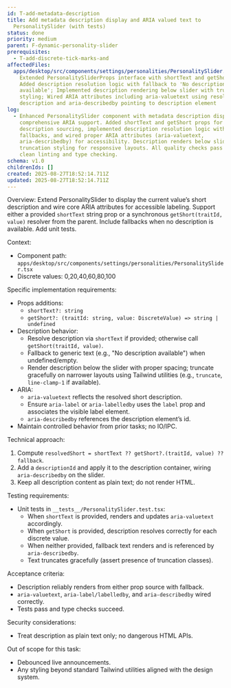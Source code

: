 ```yaml
---
id: T-add-metadata-description
title: Add metadata description display and ARIA valued text to
  PersonalitySlider (with tests)
status: done
priority: medium
parent: F-dynamic-personality-slider
prerequisites:
  - T-add-discrete-tick-marks-and
affectedFiles:
  apps/desktop/src/components/settings/personalities/PersonalitySlider.tsx:
    Extended PersonalitySliderProps interface with shortText and getShort props;
    Added description resolution logic with fallback to 'No description
    available'; Implemented description rendering below slider with truncation
    styling; Wired ARIA attributes including aria-valuetext using resolved
    description and aria-describedby pointing to description element
log:
  - Enhanced PersonalitySlider component with metadata description display and
    comprehensive ARIA support. Added shortText and getShort props for flexible
    description sourcing, implemented description resolution logic with graceful
    fallbacks, and wired proper ARIA attributes (aria-valuetext,
    aria-describedby) for accessibility. Description renders below slider with
    truncation styling for responsive layouts. All quality checks pass with
    clean linting and type checking.
schema: v1.0
childrenIds: []
created: 2025-08-27T18:52:14.711Z
updated: 2025-08-27T18:52:14.711Z
---
```


Overview:
Extend PersonalitySlider to display the current value’s short description and wire core ARIA attributes for accessible labeling. Support either a provided `shortText` string prop or a synchronous `getShort(traitId, value)` resolver from the parent. Include fallbacks when no description is available. Add unit tests.

Context:

- Component path: `apps/desktop/src/components/settings/personalities/PersonalitySlider.tsx`
- Discrete values: 0,20,40,60,80,100

Specific implementation requirements:

- Props additions:
  - `shortText?: string`
  - `getShort?: (traitId: string, value: DiscreteValue) => string | undefined`
- Description behavior:
  - Resolve description via `shortText` if provided; otherwise call `getShort(traitId, value)`.
  - Fallback to generic text (e.g., "No description available") when undefined/empty.
  - Render description below the slider with proper spacing; truncate gracefully on narrower layouts using Tailwind utilities (e.g., `truncate`, `line-clamp-1` if available).
- ARIA:
  - `aria-valuetext` reflects the resolved short description.
  - Ensure `aria-label` or `aria-labelledby` uses the `label` prop and associates the visible label element.
  - `aria-describedby` references the description element’s id.
- Maintain controlled behavior from prior tasks; no IO/IPC.

Technical approach:

1. Compute `resolvedShort = shortText ?? getShort?.(traitId, value) ?? fallback`.
2. Add a `descriptionId` and apply it to the description container, wiring `aria-describedby` on the slider.
3. Keep all description content as plain text; do not render HTML.

Testing requirements:

- Unit tests in `__tests__/PersonalitySlider.test.tsx`:
  - When `shortText` is provided, renders and updates `aria-valuetext` accordingly.
  - When `getShort` is provided, description resolves correctly for each discrete value.
  - When neither provided, fallback text renders and is referenced by `aria-describedby`.
  - Text truncates gracefully (assert presence of truncation classes).

Acceptance criteria:

- Description reliably renders from either prop source with fallback.
- `aria-valuetext`, `aria-label/labelledby`, and `aria-describedby` wired correctly.
- Tests pass and type checks succeed.

Security considerations:

- Treat description as plain text only; no dangerous HTML APIs.

Out of scope for this task:

- Debounced live announcements.
- Any styling beyond standard Tailwind utilities aligned with the design system.

